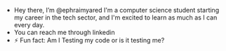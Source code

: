 -  Hey there, I’m @ephraimyared
I'm a computer science student starting my career in the tech sector, and I'm excited to learn as much as I can every day.
- You can reach me through linkedin
- ⚡ Fun fact: Am I Testing my code or is it testing me?
<!---
ephraimyared/ephraimyared is a ✨ special ✨ repository because its `README.md` (this file) appears on your GitHub profile.
You can click the Preview link to take a look at your changes.
--->

